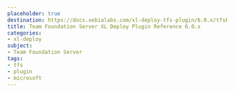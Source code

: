 ```yaml
---
placeholder: true
destination: https://docs.xebialabs.com/xl-deploy-tfs-plugin/6.0.x/tfsPluginManual.html
title: Team Foundation Server XL Deploy Plugin Reference 6.0.x
categories:
- xl-deploy
subject:
- Team Foundation Server
tags:
- tfs
- plugin
- microsoft
---
```

